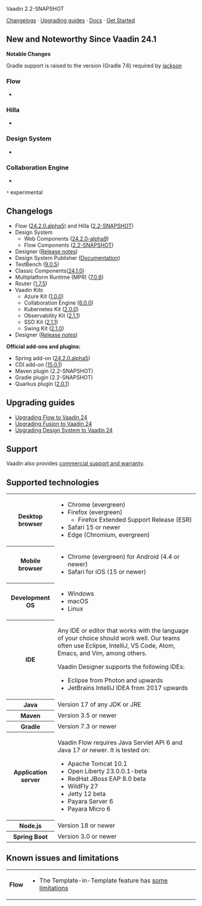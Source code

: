Vaadin 2.2-SNAPSHOT

[Changelogs](#_changelogs) · [Upgrading guides](#_upgrading_guides) · [Docs](https://vaadin.com/docs/latest/) · [Get Started](https://vaadin.com/start/)

## New and Noteworthy Since Vaadin 24.1

**Notable Changes**

Gradle support is raised to the version (Gradle 7.6) required by [jackson](https://github.com/FasterXML/jackson-core/issues/955)

### Flow
- 
### Hilla
- 

### Design System
- 

### Collaboration Engine
- 
`*` experimental

## <a id="_changelogs"></a> Changelogs

- Flow ([24.2.0.alpha5](https://github.com/vaadin/flow/releases/tag/24.2.0.alpha5)) and Hilla ([2.2-SNAPSHOT](https://github.com/vaadin/hilla/releases/tag/2.2-SNAPSHOT)) 
- Design System
  - Web Components ([24.2.0-alpha9](https://github.com/vaadin/web-components/releases/tag/v24.2.0-alpha9))
  - Flow Components ([2.2-SNAPSHOT](https://github.com/vaadin/flow-components/releases/tag/2.2-SNAPSHOT))
- Designer ([Release notes](https://github.com/vaadin/designer/blob/master/RELEASE-NOTES.md))
- Design System Publisher ([Documentation](https://vaadin.com/design-system-publisher))
- TestBench ([9.0.5](https://github.com/vaadin/testbench/releases/tag/9.0.5))
- Classic Components([24.1.0](https://github.com/vaadin/classic-components/releases/tag/24.1.0))
- Multiplatform Runtime (MPR) ([7.0.6](https://github.com/vaadin/multiplatform-runtime/releases/tag/7.0.6))
- Router ([1.7.5](https://github.com/vaadin/vaadin-router/releases/tag/v1.7.5))
- Vaadin Kits
  - Azure Kit ([1.0.0](https://vaadin.com/docs/latest/tools/azure))
  - Collaboration Engine ([6.0.0](https://github.com/vaadin/collaboration-engine/releases/tag/6.0.0))
  - Kubernetes Kit ([2.0.0](https://github.com/vaadin/kubernetes-kit/releases/tag/2.0.0))
  - Observability Kit ([2.1.1](https://github.com/vaadin/observability-kit/releases/tag/{{kits.observability-kit.javaVersion}}))
  - SSO Kit ([2.1.1](https://github.com/vaadin/sso-kit/releases/tag/2.1.1))
  - Swing Kit ([2.1.0](https://vaadin.com/docs/latest/tools/swing))
- Designer ([Release notes](https://github.com/vaadin/designer/blob/master/RELEASE-NOTES.md))

**Official add-ons and plugins:**

- Spring add-on ([24.2.0.alpha5](https://github.com/vaadin/flow/releases/tag/24.2.0.alpha5))
- CDI add-on ([15.0.1](https://github.com/vaadin/cdi/releases/tag/15.0.1))
- Maven plugin (2.2-SNAPSHOT)
- Gradle plugin (2.2-SNAPSHOT)
- Quarkus plugin ([2.0.1](https://github.com/vaadin/quarkus/releases/tag/2.0.1))

## <a id="_upgrading_guides"></a> Upgrading guides

- [Upgrading Flow to Vaadin 24](https://vaadin.com/docs/latest/flow/upgrading/changes/#changes-in-vaadin-24)
- [Upgrading Fusion to Vaadin 24](https://vaadin.com/docs/latest/fusion/upgrading/changes/#changes-in-vaadin-24)
- [Upgrading Design System to Vaadin 24](https://vaadin.com/docs/latest/ds/upgrading)



## Support
<!-- New LTS:

Vaadin 24 is the latest stable version, with extended support options available ([release model](https://vaadin.com/roadmap)).

-->

<!-- Non-LTS:

Vaadin 24 is supported for one month after Vaadin 25 has been released ([release model](https://vaadin.com/roadmap)).

-->
Vaadin also provides [commercial support and warranty](https://vaadin.com/solutions/support).



## Supported technologies

<table>
<tr>
  <th>Desktop browser</th>
  <td>

- Chrome (evergreen)
- Firefox (evergreen)
   - Firefox Extended Support Release (ESR)
- Safari 15 or newer
- Edge (Chromium, evergreen)
  </td>
</tr>
<tr>
  <th>Mobile browser</th>
  <td>

- Chrome (evergreen) for Android (4.4 or newer)
- Safari for iOS (15 or newer)
  </td>
</tr>
<tr>
  <th>Development OS</th>
  <td>

- Windows
- macOS
- Linux
</td>
</tr>
<tr>
  <th>IDE</th>
  <td>

Any IDE or editor that works with the language of your choice should work well. Our teams often use Eclipse, IntelliJ, VS Code, Atom, Emacs, and Vim, among others.

Vaadin Designer supports the following IDEs:
- Eclipse from Photon and upwards
- JetBrains IntelliJ IDEA from 2017 upwards
  </td>
</tr>
<tr>
  <th>Java</th>
  <td>Version 17 of any JDK or JRE</td>
</tr>
<tr>
  <th>Maven</th>
  <td>Version 3.5 or newer</td>
</tr>
<tr>
  <th>Gradle</th>
  <td>Version 7.3 or newer</td>
</tr>
<tr>
  <th>Application server</th>
  <td>

Vaadin Flow requires Java Servlet API 6 and Java 17 or newer. It is tested on:

- Apache Tomcat 10.1
- Open Liberty 23.0.0.1-beta
- RedHat JBoss EAP 8.0 beta
- WildFly 27
- Jetty 12 beta
- Payara Server 6
- Payara Micro 6
  </td>
</tr>
<tr>
  <th>Node.js</th>
  <td>Version 18 or newer</td>
</tr>
<tr>
  <th>Spring Boot</th>
  <td>Version 3.0 or newer
  </td>
</tr>
</table>



## Known issues and limitations

<table>
<tr>
  <th>Flow</th>
  <td>

- The Template-in-Template feature has [some limitations](https://github.com/vaadin/flow/issues?utf8=%E2%9C%93&q=is%3Aissue+is%3Aopen+label%3Atemplate-in-template+)
  </td>
</tr>
</table>
